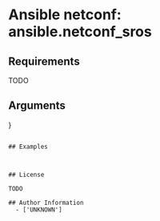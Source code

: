 # Ansible netconf: ansible.netconf_sros





## Requirements

TODO

## Arguments

}
```

## Examples



## License

TODO

## Author Information
  - ['UNKNOWN']

